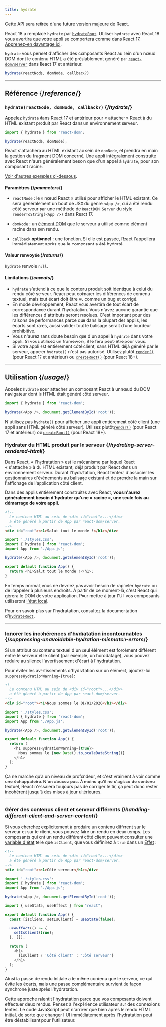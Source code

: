 ```yaml
---
title: hydrate
---
```


<Deprecated>

Cette API sera retirée d'une future version majeure de React.

React 18 a remplacé `hydrate` par [`hydrateRoot`](/reference/react-dom/client/hydrateRoot).  Utiliser `hydrate` avec React 18 vous avertira que votre appli se comportera comme dans React 17. [Apprenez-en davantage ici](/blog/2022/03/08/react-18-upgrade-guide#updates-to-client-rendering-apis).

</Deprecated>

<Intro>

`hydrate` vous permet d'afficher des composants React au sein d'un nœud DOM dont le contenu HTML a été préalablement généré par [`react-dom/server`](/reference/react-dom/server) dans React 17 et antérieur.

```js
hydrate(reactNode, domNode, callback?)
```

</Intro>

<InlineToc />

---

## Référence {/*reference*/}

### `hydrate(reactNode, domNode, callback?)` {/*hydrate*/}

Appelez `hydrate` dans React 17 et antérieur pour « attacher » React à du HTML existant produit par React dans un environnement serveur.

```js
import { hydrate } from 'react-dom';

hydrate(reactNode, domNode);
```

React s'attachera au HTML existant au sein de `domNode`, et prendra en main la gestion du fragment DOM concerné.  Une appli intégralement construite avec React n'aura généralement besoin que d'un appel à `hydrate`, pour son composant racine.

[Voir d'autres exemples ci-dessous](#usage).

#### Paramètres {/*parameters*/}

* `reactNode` : le « nœud React » utilisé pour afficher le HTML existant.  Ce sera généralement un bout de JSX du genre `<App />`, qui a été rendu côté serveur par une méthode de `ReactDOM Server` du style `renderToString(<App />)` dans React 17.

* `domNode` : un [élément DOM](https://developer.mozilla.org/docs/Web/API/Element) que le serveur a utilisé comme élément racine dans son rendu.

* `callback` **optionnel** : une fonction. Si elle est passée, React l'appellera immédiatement après que le composant a été hydraté.

#### Valeur renvoyée {/*returns*/}

`hydrate` renvoie `null`.

#### Limitations {/*caveats*/}

* `hydrate`  s'attend à ce que le contenu produit soit identique à celui du rendu côté serveur.  React peut colmater les différences de contenu textuel, mais tout écart doit être vu comme un bug et corrigé.
* En mode développement, React vous avertira de tout écart de correspondance durant l'hydratation.  Vous n'avez aucune garantie que les différences d'attributs seront résolues.  C'est important pour des raisons de performances parce que dans la plupart des applis, les écarts sont rares, aussi valider tout le balisage serait d'une lourdeur prohibitive.
* Vous n'aurez sans doute besoin que d'un appel à `hydrate` dans votre appli.  Si vous utilisez un framework, il le fera peut-être pour vous.
* Si votre appli est entièrement côté client, sans HTML déjà généré par le serveur, appeler `hydrate()` n'est pas autorisé. Utilisez plutôt [`render()`](/reference/react-dom/render) (pour React 17 et antérieur) ou [`createRoot()`](/reference/react-dom/client/createRoot) (pour React 18+).

---

## Utilisation {/*usage*/}

Appelez `hydrate` pour attacher un <CodeStep step={1}>composant React</CodeStep> à un<CodeStep step={2}>nœud du DOM navigateur</CodeStep> dont le HTML était généré côté serveur.

```js [[1, 3, "<App />"], [2, 3, "document.getElementById('root')"]]
import { hydrate } from 'react-dom';

hydrate(<App />, document.getElementById('root'));
```

N'utilisez pas `hydrate()` pour afficher une appli entièrement côté client (une appli sans HTML généré côté serveur). Utilisez plutôt[`render()`](/reference/react-dom/render) (pour React 17 et antérieur) ou [`createRoot()`](/reference/react-dom/client/createRoot) (pour React 18+).

### Hydrater du HTML produit par le serveur {/*hydrating-server-rendered-html*/}

Dans React, « l'hydratation » est le mécanisme par lequel React « s'attache » à du HTML existant, déjà produit par React dans un environnement serveur.  Durant l'hydratation, React tentera d'associer les gestionnaires d'événements au balisage existant et de prendre la main sur l'affichage de l'application côté client.

Dans des applis entièrement construites avec React, **vous n'aurez généralement besoin d'hydrater qu'une « racine », une seule fois au démarrage de votre appli.**

<Sandpack>

```html public/index.html
<!--
  Le contenu HTML au sein de <div id="root">...</div>
  a été généré à partir de App par react-dom/server.
-->
<div id="root"><h1>Salut tout le monde !</h1></div>
```

```js index.js active
import './styles.css';
import { hydrate } from 'react-dom';
import App from './App.js';

hydrate(<App />, document.getElementById('root'));
```

```js App.js
export default function App() {
  return <h1>Salut tout le monde !</h1>;
}
```

</Sandpack>

En temps normal, vous ne devriez pas avoir besoin de rappeler `hydrate` ou de l'appeler à plusieurs endroits.  À partir de ce moment-là, c'est React qui gèrera le DOM de votre application. Pour mettre à jour l'UI, vos composants utiliseront [l'état local](/reference/react/useState).

Pour en savoir plus sur l'hydratation, consultez la documentation d'[`hydrateRoot`](/reference/react-dom/client/hydrateRoot).

---

### Ignorer les incohérences d'hydratation incontournables {/*suppressing-unavoidable-hydration-mismatch-errors*/}

Si un attribut ou contenu textuel d'un seul élément est forcément différent entre le serveur et le client (par exemple, un horodatage), vous pouvez réduire au silence l'avertissement d'écart à l'hydratation.

Pour éviter les avertissements d'hydratation sur un élément, ajoutez-lui `suppressHydrationWarning={true}`:

<Sandpack>

```html public/index.html
<!--
  Le contenu HTML au sein de <div id="root">...</div>
  a été généré à partir de App par react-dom/server.
-->
<div id="root"><h1>Nous sommes le 01/01/2020</h1></div>
```

```js index.js
import './styles.css';
import { hydrate } from 'react-dom';
import App from './App.js';

hydrate(<App />, document.getElementById('root'));
```

```js App.js active
export default function App() {
  return (
    <h1 suppressHydrationWarning={true}>
      Nous sommes le {new Date().toLocaleDateString()}
    </h1>
  );
}
```

</Sandpack>

Ça ne marche qu'à un niveau de profondeur, et c'est vraiment à voir comme une échappatoire.  N'en abusez pas.  À moins qu'il ne s'agisse de contenu textuel, React n'essaiera toujours pas de corriger le tir, ça peut donc rester incohérent jusqu'à des mises à jour ultérieures.

---

### Gérer des contenus client et serveur différents {/*handling-different-client-and-server-content*/}

Si vous cherchez explicitement à produire un contenu différent sur le serveur et sur le client, vous pouvez faire un rendu en deux temps.  Les composants qui ont un rendu différent côté client peuvent consulter une [variable d'état](/reference/react/useState) telle que `isClient`, que vous définirez à `true` dans un [Effet](/reference/react/useEffect) :

<Sandpack>

```html public/index.html
<!--
  Le contenu HTML au sein de <div id="root">...</div>
  a été généré à partir de App par react-dom/server.
-->
<div id="root"><h1>Côté serveur</h1></div>
```

```js index.js
import './styles.css';
import { hydrate } from 'react-dom';
import App from './App.js';

hydrate(<App />, document.getElementById('root'));
```

```js App.js active
import { useState, useEffect } from "react";

export default function App() {
  const [isClient, setIsClient] = useState(false);

  useEffect(() => {
    setIsClient(true);
  }, []);

  return (
    <h1>
      {isClient ? 'Côté client' : 'Côté serveur'}
    </h1>
  );
}
```

</Sandpack>

Ainsi la passe de rendu initiale a le même contenu que le serveur, ce qui évite les écarts, mais une passe complémentaire survient de façon synchrone juste après l'hydratation.

<Pitfall>

Cette approche ralentit l'hydratation parce que vos composants doivent effectuer deux rendus.  Pensez à l'expérience utilisateur sur des connexions lentes. Le code JavaScript peut n'arriver que bien après le rendu HTML initial, de sorte que changer l'UI immédiatement après l'hydratation peut être déstabilisant pour l'utilisateur.

</Pitfall>
